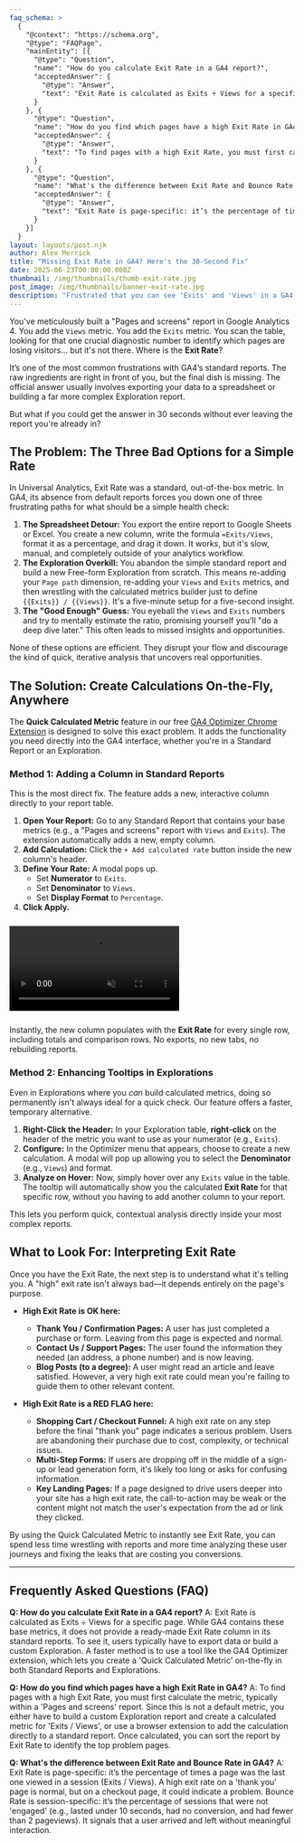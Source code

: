 ```yaml
---
faq_schema: >
  {
    "@context": "https://schema.org",
    "@type": "FAQPage",
    "mainEntity": [{
      "@type": "Question",
      "name": "How do you calculate Exit Rate in a GA4 report?",
      "acceptedAnswer": {
        "@type": "Answer",
        "text": "Exit Rate is calculated as Exits ÷ Views for a specific page. While GA4 contains these base metrics, it does not provide a ready-made Exit Rate column in its standard reports. To see it, users typically have to export data or build a custom Exploration. A faster method is to use a tool like the GA4 Optimizer extension, which lets you create a 'Quick Calculated Metric' on-the-fly in both Standard Reports and Explorations."
      }
    }, {
      "@type": "Question",
      "name": "How do you find which pages have a high Exit Rate in GA4?",
      "acceptedAnswer": {
        "@type": "Answer",
        "text": "To find pages with a high Exit Rate, you must first calculate the metric, typically within a 'Pages and screens' report. Since this is not a default metric, you either have to build a custom Exploration report and create a calculated metric for 'Exits / Views', or use a browser extension to add the calculation directly to a standard report. Once calculated, you can sort the report by Exit Rate to identify the top problem pages."
      }
    }, {
      "@type": "Question",
      "name": "What's the difference between Exit Rate and Bounce Rate in GA4?",
      "acceptedAnswer": {
        "@type": "Answer",
        "text": "Exit Rate is page-specific: it’s the percentage of times a page was the last one viewed in a session (Exits / Views). A high exit rate on a 'thank you' page is normal, but on a checkout page, it could indicate a problem. Bounce Rate is session-specific: it’s the percentage of sessions that were not 'engaged' (e.g., lasted under 10 seconds, had no conversion, and had fewer than 2 pageviews). It signals that a user arrived and left without meaningful interaction."
      }
    }]
  }
layout: layouts/post.njk
author: Alex Merrick
title: "Missing Exit Rate in GA4? Here's the 30-Second Fix"
date: 2025-06-23T00:00:00.000Z
thumbnail: /img/thumbnails/thumb-exit-rate.jpg
post_image: /img/thumbnails/banner-exit-rate.jpg
description: "Frustrated that you can see 'Exits' and 'Views' in a GA4 report but not 'Exit Rate'? Learn how to create custom calculated metrics on-the-fly without leaving the page."
---
```

You've meticulously built a "Pages and screens" report in Google Analytics 4. You add the `Views` metric. You add the `Exits` metric. You scan the table, looking for that one crucial diagnostic number to identify which pages are losing visitors... but it's not there. Where is the **Exit Rate**?

It’s one of the most common frustrations with GA4’s standard reports. The raw ingredients are right in front of you, but the final dish is missing. The official answer usually involves exporting your data to a spreadsheet or building a far more complex Exploration report.

But what if you could get the answer in 30 seconds without ever leaving the report you're already in?

## The Problem: The Three Bad Options for a Simple Rate

In Universal Analytics, Exit Rate was a standard, out-of-the-box metric. In GA4, its absence from default reports forces you down one of three frustrating paths for what should be a simple health check:

1.  **The Spreadsheet Detour:** You export the entire report to Google Sheets or Excel. You create a new column, write the formula `=Exits/Views`, format it as a percentage, and drag it down. It works, but it's slow, manual, and completely outside of your analytics workflow.
2.  **The Exploration Overkill:** You abandon the simple standard report and build a new Free-form Exploration from scratch. This means re-adding your `Page path` dimension, re-adding your `Views` and `Exits` metrics, and then wrestling with the calculated metrics builder just to define `{{Exits}} / {{Views}}`. It's a five-minute setup for a five-second insight.
3.  **The "Good Enough" Guess:** You eyeball the `Views` and `Exits` numbers and try to mentally estimate the ratio, promising yourself you'll "do a deep dive later." This often leads to missed insights and opportunities.

None of these options are efficient. They disrupt your flow and discourage the kind of quick, iterative analysis that uncovers real opportunities.

## The Solution: Create Calculations On-the-Fly, Anywhere

The **Quick Calculated Metric** feature in our free [GA4 Optimizer Chrome Extension](https://chromewebstore.google.com/detail/ga4-optimizer/hlldjkhoepkephgaeifgbelgchncfnjj) is designed to solve this exact problem. It adds the functionality you need directly into the GA4 interface, whether you're in a Standard Report or an Exploration.

### Method 1: Adding a Column in Standard Reports

This is the most direct fix. The feature adds a new, interactive column directly to your report table.

1.  **Open Your Report:** Go to any Standard Report that contains your base metrics (e.g., a "Pages and screens" report with `Views` and `Exits`). The extension automatically adds a new, empty column.
2.  **Add Calculation:** Click the `+ Add calculated rate` button inside the new column's header.
3.  **Define Your Rate:** A modal pops up.
    *   Set **Numerator** to `Exits`.
    *   Set **Denominator** to `Views`.
    *   Set **Display Format** to `Percentage`.
4.  **Click Apply.**

<div class="feature-video-container" data-video-name="QuickCalculatedMetric" style="max-width: 700px; margin: 25px auto;">
    <video autoplay loop muted playsinline>
        <source src="/mp4/quick_calculated_metric.mp4" type="video/mp4">
    </video>
    <div class="play-icon-overlay"></div>
</div>

Instantly, the new column populates with the **Exit Rate** for every single row, including totals and comparison rows. No exports, no new tabs, no rebuilding reports.

### Method 2: Enhancing Tooltips in Explorations

Even in Explorations where you *can* build calculated metrics, doing so permanently isn't always ideal for a quick check. Our feature offers a faster, temporary alternative.

1.  **Right-Click the Header:** In your Exploration table, **right-click** on the header of the metric you want to use as your numerator (e.g., `Exits`).
2.  **Configure:** In the Optimizer menu that appears, choose to create a new calculation. A modal will pop up allowing you to select the **Denominator** (e.g., `Views`) and format.
3.  **Analyze on Hover:** Now, simply hover over any `Exits` value in the table. The tooltip will automatically show you the calculated **Exit Rate** for that specific row, without you having to add another column to your report.

This lets you perform quick, contextual analysis directly inside your most complex reports.

## What to Look For: Interpreting Exit Rate

Once you have the Exit Rate, the next step is to understand what it's telling you. A "high" exit rate isn't always bad—it depends entirely on the page's purpose.

*   **High Exit Rate is OK here:**
    *   **Thank You / Confirmation Pages:** A user has just completed a purchase or form. Leaving from this page is expected and normal.
    *   **Contact Us / Support Pages:** The user found the information they needed (an address, a phone number) and is now leaving.
    *   **Blog Posts (to a degree):** A user might read an article and leave satisfied. However, a very high exit rate could mean you're failing to guide them to other relevant content.

*   **High Exit Rate is a RED FLAG here:**
    *   **Shopping Cart / Checkout Funnel:** A high exit rate on any step before the final "thank you" page indicates a serious problem. Users are abandoning their purchase due to cost, complexity, or technical issues.
    *   **Multi-Step Forms:** If users are dropping off in the middle of a sign-up or lead generation form, it's likely too long or asks for confusing information.
    *   **Key Landing Pages:** If a page designed to drive users deeper into your site has a high exit rate, the call-to-action may be weak or the content might not match the user's expectation from the ad or link they clicked.

By using the Quick Calculated Metric to instantly see Exit Rate, you can spend less time wrestling with reports and more time analyzing these user journeys and fixing the leaks that are costing you conversions.

---

## **Frequently Asked Questions (FAQ)**

**Q: How do you calculate Exit Rate in a GA4 report?**
A: Exit Rate is calculated as Exits ÷ Views for a specific page. While GA4 contains these base metrics, it does not provide a ready-made Exit Rate column in its standard reports. To see it, users typically have to export data or build a custom Exploration. A faster method is to use a tool like the GA4 Optimizer extension, which lets you create a 'Quick Calculated Metric' on-the-fly in both Standard Reports and Explorations.

**Q: How do you find which pages have a high Exit Rate in GA4?**
A: To find pages with a high Exit Rate, you must first calculate the metric, typically within a 'Pages and screens' report. Since this is not a default metric, you either have to build a custom Exploration report and create a calculated metric for 'Exits / Views', or use a browser extension to add the calculation directly to a standard report. Once calculated, you can sort the report by Exit Rate to identify the top problem pages.

**Q: What's the difference between Exit Rate and Bounce Rate in GA4?**
A: Exit Rate is page-specific: it’s the percentage of times a page was the last one viewed in a session (Exits / Views). A high exit rate on a 'thank you' page is normal, but on a checkout page, it could indicate a problem. Bounce Rate is session-specific: it’s the percentage of sessions that were not 'engaged' (e.g., lasted under 10 seconds, had no conversion, and had fewer than 2 pageviews). It signals that a user arrived and left without meaningful interaction.
